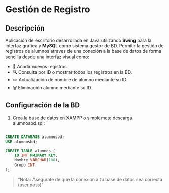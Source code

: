 # Gestión de Registro
## Descripción

Aplicación de escritorio desarrollada en Java utilizando **Swing** para la interfaz gráfica y **MySQL** como sistema gestor de BD. Permitir la gestión de registros de alumnos atraves de una conexión a la base de datos de forma sencilla desde una interfaz visual como:

- 📝 Añadir nuevos registros.
- 🔍 Consulta por ID o mostrar todos los registros en la BD.
- ✏️ Actualización de nombre de alumno mediante su ID.
- 🗑️ Eliminación alumno mediante su ID.

## Configuración de la BD

1. Crea la base de datos en XAMPP o simplemete descarga alumnosbd.sql:

```sql

CREATE DATABASE alumnosbd;
USE alumnosbd;

CREATE TABLE alumnos (
    ID INT PRIMARY KEY,
    Nombre VARCHAR(100),
    Grupo INT
);
```

> “Nota: Asegurate de que la conexion a tu base de datos sea correcta (user,pass)”



